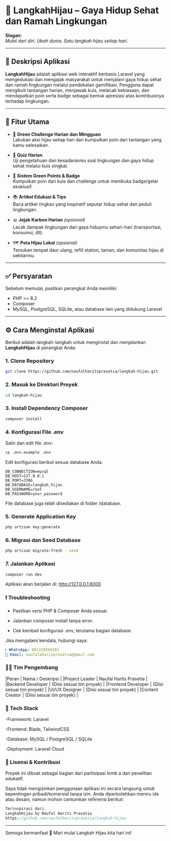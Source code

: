 # 🌿 LangkahHijau – Gaya Hidup Sehat dan Ramah Lingkungan

**Slogan:**  
*Mulai dari diri. Ubah dunia. Satu langkah hijau setiap hari.*

---

## 📱 Deskripsi Aplikasi

**LangkahHijau** adalah aplikasi web interaktif berbasis Laravel yang mengedukasi dan mengajak masyarakat untuk menjalani gaya hidup sehat dan ramah lingkungan melalui pendekatan gamifikasi. Pengguna dapat mengikuti tantangan harian, menjawab kuis, melacak kebiasaan, dan mendapatkan poin serta badge sebagai bentuk apresiasi atas kontribusinya terhadap lingkungan.

---

## 🚀 Fitur Utama

- 🎯 **Green Challenge Harian dan Mingguan**  
  Lakukan aksi hijau setiap hari dan kumpulkan poin dari tantangan yang kamu selesaikan.

- 🧠 **Quiz Harian**  
  Uji pengetahuan dan kesadaranmu soal lingkungan dan gaya hidup sehat melalui kuis singkat.

- 🏅 **Sistem Green Points & Badge**  
  Kumpulkan poin dari kuis dan challenge untuk membuka badge/gelar eksklusif.

- 📚 **Artikel Edukasi & Tips**  
  Baca artikel ringkas yang inspiratif seputar hidup sehat dan peduli lingkungan.

- 📊 **Jejak Karbon Harian** *(opsional)*  
  Lacak dampak lingkungan dari gaya hidupmu sehari-hari (transportasi, konsumsi, dll).

- 🗺️ **Peta Hijau Lokal** *(opsional)*  
  Temukan tempat daur ulang, refill station, taman, dan komunitas hijau di sekitarmu.
---

## ✅ Persyaratan

Sebelum memulai, pastikan perangkat Anda memiliki:

- PHP >= 8.2  
- Composer  
- MySQL, PostgreSQL, SQLite, atau database lain yang didukung Laravel

---

## ⚙️ Cara Menginstal Aplikasi

Berikut adalah langkah-langkah untuk menginstal dan menjalankan **LangkahHijau** di perangkat Anda:

### 1. Clone Repository

```bash
git clone https://github.com/naufalharitsprasetia/langkah-hijau.git
```

### 2. Masuk ke Direktori Proyek

```bash
cd langkah-hijau
```

### 3. Install Dependency Composer

```bash
composer install
```

### 4. Konfigurasi File .env

Salin dan edit file .env:

```bash
cp .env.example .env
```
Edit konfigurasi berikut sesuai database Anda:

```env
DB_CONNECTION=mysql
DB_HOST=127.0.0.1
DB_PORT=3306
DB_DATABASE=langkah_hijau
DB_USERNAME=root
DB_PASSWORD=your_password
```

File database juga telah disediakan di folder /database.

### 5. Generate Application Key

```bash
php artisan key:generate
```

### 6. Migrasi dan Seed Database

```bash
php artisan migrate:fresh --seed
```

### 7. Jalankan Aplikasi
```bash
composer run dev
```
Aplikasi akan berjalan di: http://127.0.0.1:8000

### ❗ Troubleshooting
- Pastikan versi PHP & Composer Anda sesuai.
  
- Jalankan composer install tanpa error.
  
- Cek kembali konfigurasi .env, terutama bagian database.

Jika mengalami kendala, hubungi saya:
```yaml
📞 WhatsApp: 081220594202  
📧 Email: naufalaharisprasetia@gmail.com
```

### 👨‍💻 Tim Pengembang

|Peran              |	Nama / Deskripsi            |
|Project Leader	    |   Naufal Harits Prasetia      |
|Backend Developer  |   (Diisi sesuai tim proyek)   |
|Frontend Developer |	(Diisi sesuai tim proyek)   |
|UI/UX Designer     |	(Diisi sesuai tim proyek)   |
|Content Creator    |	(Diisi sesuai tim proyek)   |

### 🧪 Tech Stack
-Framework: Laravel

-Frontend: Blade, TailwindCSS

-Database: MySQL / PostgreSQL / SQLite

-Deployment: Laravel Cloud

### 📜 Lisensi & Kontribusi

Proyek ini dibuat sebagai bagian dari partisipasi lomb  a dan penelitian edukatif.

Saya tidak mengizinkan penggunaan aplikasi ini secara langsung untuk kepentingan pribadi/komersial tanpa izin.
Anda diperbolehkan meniru ide atau desain, namun mohon cantumkan referensi berikut:

```csharp
Terinspirasi dari:
LangkahHijau by Naufal Harits Prasetia
https://github.com/naufalharitsprasetia/langkah-hijau
```

---- 
Semoga bermanfaat 🌱
Mari mulai Langkah Hijau kita hari ini!
